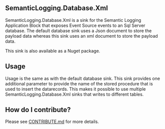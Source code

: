 ## SemanticLogging.Database.Xml
SemanticLogging.Database.Xml is a sink for the Semantic Logging Application Block that exposes Event Source events to an Sql Server database.
The default database sink uses a Json document to store the payload data whereas this sink uses an xml document to store the payload data.

This sink is also available as a Nuget package.

## Usage
Usage is the same as with the default database sink. This sink provides one additional parameter to provide the name of the stored procedure
that is used to insert the datarecords. This makes it possible to use multiple SemanticLogging.Database.Xml sinks that writes to different tables.

## How do I contribute?

Please see [CONTRIBUTE.md](/CONTRIBUTE.md) for more details.
